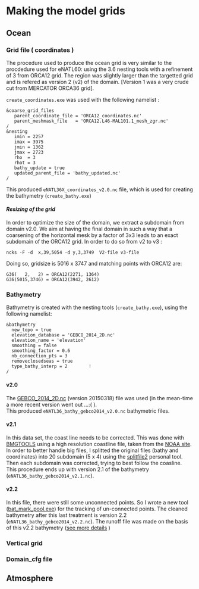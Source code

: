 # Making the model grids
## Ocean 
### Grid file ( coordinates )
  The procedure used to produce the ocean grid is very similar to the procdedure used for eNATL60: using the 3.6 nesting tools with a refinement of 3 from ORCA12 grid.
The region was slightly larger than the targetted grid and is refered as version 2 (v2) of the domain. [Version 1 was a very crude cut from MERCATOR ORCA36 grid].

 `create_coordinates.exe` was used with the following namelist :

 ```
&coarse_grid_files
    parent_coordinate_file = 'ORCA12_coordinates.nc'
    parent_meshmask_file   = 'ORCA12.L46-MAL101.1_mesh_zgr.nc'
/
&nesting
    imin = 2257
    imax = 3975
    jmin = 1362
    jmax = 2723
    rho  = 3
    rhot = 3
    bathy_update = true
    updated_parent_file = 'bathy_updated.nc'
/

 ```

 This produced `eNATL36X_coordinates_v2.0.nc` file, which is used for creating the bathymetry (`create_bathy.exe`)

#### *Resizing of the grid*
  In order to optimize the size of the domain, we extract a subdomain from domain v2.0. We aim at having the final domain in such a way that a coarsening of the horizontal mesk by a factor of 3x3 
leads to an exact subdomain of the ORCA12 grid.  In order to do so from v2 to v3 :

  ```
  ncks -F -d  x,39,5054 -d y,3,3749  V2-file v3-file
  ```

  Doing so, gridsize is 5016 x 3747 and matching points with ORCA12 are:  

  ```
  G36(   2,   2) = ORCA12(2271, 1364)
  G36(5015,3746) = ORCA12(3942, 2612)
  ```


### Bathymetry
  Bathymetry is created with the nesting tools (`create_bathy.exe`), using the following namelist:

  ```
&bathymetry
    new_topo = true
    elevation_database = 'GEBCO_2014_2D.nc'
    elevation_name = 'elevation'
    smoothing = false
    smoothing_factor = 0.6
    nb_connection_pts = 3
    removeclosedseas = true
    type_bathy_interp = 2        !
/
  ```

#### v2.0
  The [GEBCO_2014_2D.nc](http://www.gebco.net/data_and_products/gridded_bathymetry_data/) (version 20150318) file was used (in the mean-time a more recent version went out ...:( ).   
  This produced `eNATL36_bathy_gebco2014_v2.0.nc` bathymetric files. 

#### v2.1
  In this data set, the coast line needs to be corrected. This was done with
[BMGTOOLS](https://archimer.ifremer.fr/doc/00195/30646/) using a high resolution coastline file, taken from the [NOAA site](https://www.ngdc.noaa.gov/mgg/shorelines/shorelines.html).
  In order to better handle big files, I splitted the original files (bathy and coordinates) into 20 subdomain (5 x 4) using the [splitfile2](https://github.com/molines/JMMTOOLS/blob/master/TOOLS/splitfile2.f90) personal tool. Then each subdomain was corrected, trying to best follow the coasline. This procedure ends up with version 2.1 of the bathymetry (`eNATL36_bathy_gebco2014_v2.1.nc`). 

#### v2.2
 In this file, there were still some unconnected points. So I wrote a new tool ([bat_mark_pool.exe](https://github.com/molines/eNATL60/blob/master/TOOLS/bat_mark_pool.f90)) for the tracking of un-connected points. The cleaned bathymetry after this last treatment is version 2.2 (`eNATL36_bathy_gebco2014_v2.2.nc`). The runoff file was made on the basis of this v2.2 bathymetry ([see more details](./runoff_making.md) )


### Vertical grid 

### Domain_cfg file


## Atmosphere
